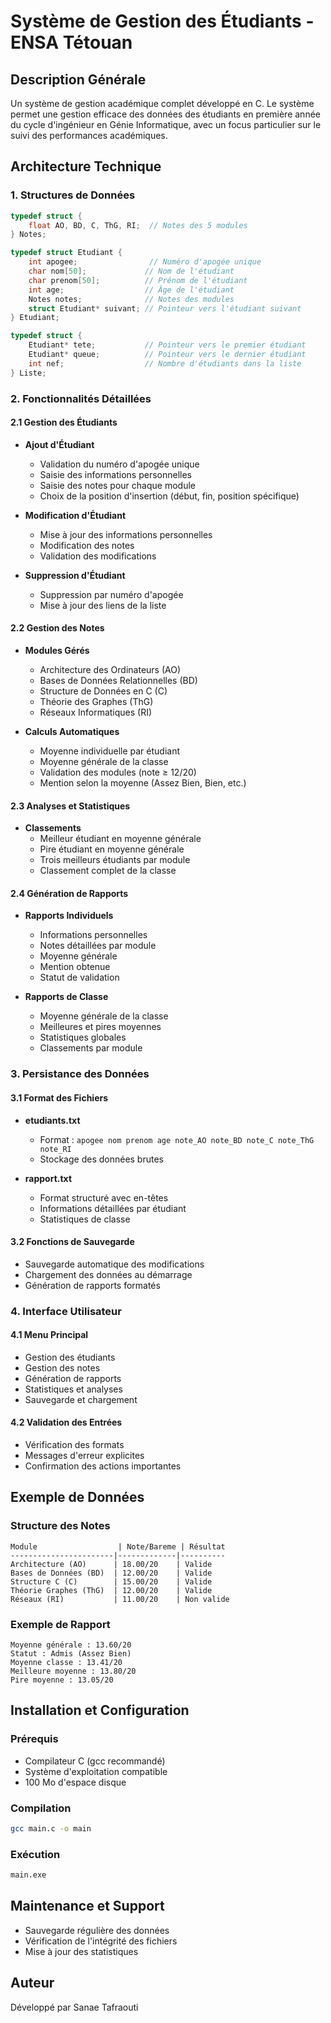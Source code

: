 # Système de Gestion des Étudiants - ENSA Tétouan

## Description Générale
Un système de gestion académique complet développé en C. Le système permet une gestion efficace des données des étudiants en première année du cycle d'ingénieur en Génie Informatique, avec un focus particulier sur le suivi des performances académiques.

## Architecture Technique

### 1. Structures de Données
```c
typedef struct {
    float AO, BD, C, ThG, RI;  // Notes des 5 modules
} Notes;

typedef struct Etudiant {
    int apogee;                // Numéro d'apogée unique
    char nom[50];             // Nom de l'étudiant
    char prenom[50];          // Prénom de l'étudiant
    int age;                  // Âge de l'étudiant
    Notes notes;              // Notes des modules
    struct Etudiant* suivant; // Pointeur vers l'étudiant suivant
} Etudiant;

typedef struct {
    Etudiant* tete;           // Pointeur vers le premier étudiant
    Etudiant* queue;          // Pointeur vers le dernier étudiant
    int nef;                  // Nombre d'étudiants dans la liste
} Liste;
```

### 2. Fonctionnalités Détaillées

#### 2.1 Gestion des Étudiants
- **Ajout d'Étudiant**
  - Validation du numéro d'apogée unique
  - Saisie des informations personnelles
  - Saisie des notes pour chaque module
  - Choix de la position d'insertion (début, fin, position spécifique)

- **Modification d'Étudiant**
  - Mise à jour des informations personnelles
  - Modification des notes
  - Validation des modifications

- **Suppression d'Étudiant**
  - Suppression par numéro d'apogée
  - Mise à jour des liens de la liste

#### 2.2 Gestion des Notes
- **Modules Gérés**
  - Architecture des Ordinateurs (AO)
  - Bases de Données Relationnelles (BD)
  - Structure de Données en C (C)
  - Théorie des Graphes (ThG)
  - Réseaux Informatiques (RI)

- **Calculs Automatiques**
  - Moyenne individuelle par étudiant
  - Moyenne générale de la classe
  - Validation des modules (note ≥ 12/20)
  - Mention selon la moyenne (Assez Bien, Bien, etc.)

#### 2.3 Analyses et Statistiques
- **Classements**
  - Meilleur étudiant en moyenne générale
  - Pire étudiant en moyenne générale
  - Trois meilleurs étudiants par module
  - Classement complet de la classe


#### 2.4 Génération de Rapports
- **Rapports Individuels**
  - Informations personnelles
  - Notes détaillées par module
  - Moyenne générale
  - Mention obtenue
  - Statut de validation

- **Rapports de Classe**
  - Moyenne générale de la classe
  - Meilleures et pires moyennes
  - Statistiques globales
  - Classements par module

### 3. Persistance des Données

#### 3.1 Format des Fichiers
- **etudiants.txt**
  - Format : `apogee nom prenom age note_AO note_BD note_C note_ThG note_RI`
  - Stockage des données brutes

- **rapport.txt**
  - Format structuré avec en-têtes
  - Informations détaillées par étudiant
  - Statistiques de classe

#### 3.2 Fonctions de Sauvegarde
- Sauvegarde automatique des modifications
- Chargement des données au démarrage
- Génération de rapports formatés

### 4. Interface Utilisateur

#### 4.1 Menu Principal
- Gestion des étudiants
- Gestion des notes
- Génération de rapports
- Statistiques et analyses
- Sauvegarde et chargement

#### 4.2 Validation des Entrées
- Vérification des formats
- Messages d'erreur explicites
- Confirmation des actions importantes

## Exemple de Données

### Structure des Notes
```
Module                  | Note/Bareme | Résultat
-----------------------|-------------|----------
Architecture (AO)      | 18.00/20    | Valide
Bases de Données (BD)  | 12.00/20    | Valide
Structure C (C)        | 15.00/20    | Valide
Théorie Graphes (ThG)  | 12.00/20    | Valide
Réseaux (RI)           | 11.00/20    | Non valide
```

### Exemple de Rapport
```
Moyenne générale : 13.60/20
Statut : Admis (Assez Bien)
Moyenne classe : 13.41/20
Meilleure moyenne : 13.80/20
Pire moyenne : 13.05/20
```

## Installation et Configuration

### Prérequis
- Compilateur C (gcc recommandé)
- Système d'exploitation compatible
- 100 Mo d'espace disque

### Compilation
```bash
gcc main.c -o main
```

### Exécution
```bash
main.exe
```

## Maintenance et Support
- Sauvegarde régulière des données
- Vérification de l'intégrité des fichiers
- Mise à jour des statistiques

## Auteur
Développé par Sanae Tafraouti
